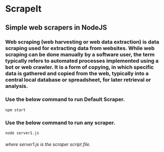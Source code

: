 # ScrapeIt
## Simple web scrapers in NodeJS
### Web scraping (web harvesting or web data extraction) is data scraping used for extracting data from websites. While web scraping can be done manually by a software user, the term typically refers to automated processes implemented using a bot or web crawler. It is a form of copying, in which specific data is gathered and copied from the web, typically into a central local database or spreadsheet, for later retrieval or analysis.

### Use the below command to run Default Scraper.
  ```
  npm start
  ```
  
### Use the below command to run any scraper.
  ```
  node server1.js
  ```
<h6>where server1.js is the scraper script file.</h6>
